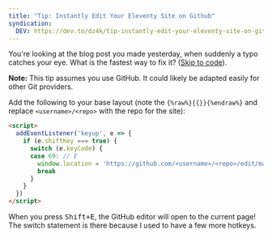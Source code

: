 ```yaml
---
title: "Tip: Instantly Edit Your Eleventy Site on Github"
syndication:
  DEV: https://dev.to/dz4k/tip-instantly-edit-your-eleventy-site-on-github-5cme
---
```


You're looking at the blog post you made yesterday, when suddenly a typo catches your eye. What is the fastest way to fix it? ([Skip to code](#the-code)).

**Note:** This tip assumes you use GitHub. It could likely be adapted easily for other Git providers.

Add the following to your base layout (note the `{%raw%}{{}}{%endraw%}` and replace `<username>/<repo>` with the repo for the site):

```html
<script>
  addEventListener('keyup', e => {
    if (e.shiftKey === true) {
      switch (e.keyCode) {
      case 69: // E
        window.location = 'https://github.com/<username>/<repo>/edit/main/{%raw%}{{page.inputPath}}{%endraw%}'
        break
      }
    }
  })
</script>
```

When you press <kbd>Shift+E</kbd>, the GitHub editor will open to the current page! The switch statement is there because I used to have a few more hotkeys.
